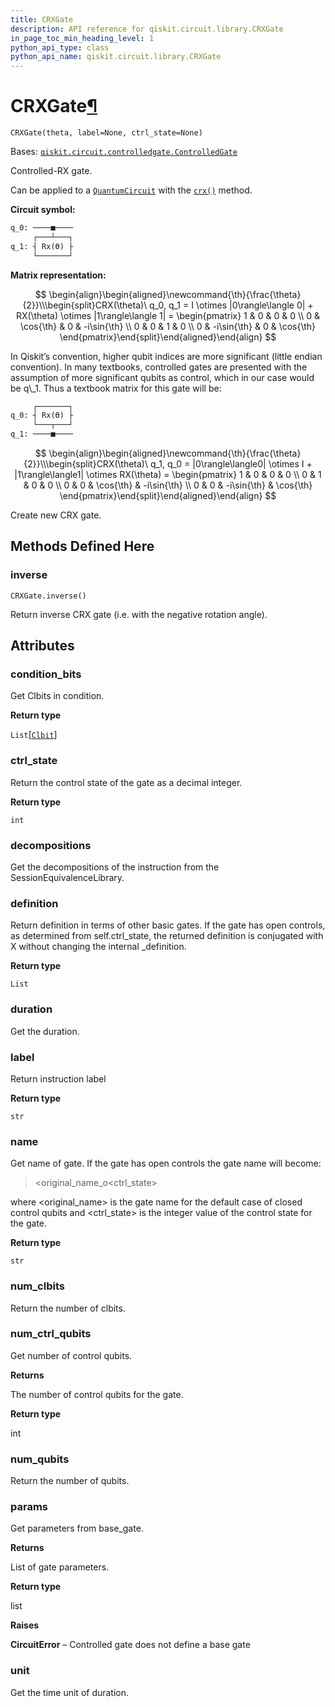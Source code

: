 ```yaml
---
title: CRXGate
description: API reference for qiskit.circuit.library.CRXGate
in_page_toc_min_heading_level: 1
python_api_type: class
python_api_name: qiskit.circuit.library.CRXGate
---
```


# CRXGate[¶](#crxgate "Permalink to this headline")

<span id="qiskit.circuit.library.CRXGate" />

`CRXGate(theta, label=None, ctrl_state=None)`

Bases: [`qiskit.circuit.controlledgate.ControlledGate`](qiskit.circuit.ControlledGate "qiskit.circuit.controlledgate.ControlledGate")

Controlled-RX gate.

Can be applied to a [`QuantumCircuit`](qiskit.circuit.QuantumCircuit "qiskit.circuit.QuantumCircuit") with the [`crx()`](qiskit.circuit.QuantumCircuit#crx "qiskit.circuit.QuantumCircuit.crx") method.

**Circuit symbol:**

```python
q_0: ────■────
     ┌───┴───┐
q_1: ┤ Rx(ϴ) ├
     └───────┘
```

**Matrix representation:**

$$
 \begin{align}\begin{aligned}\newcommand{\th}{\frac{\theta}{2}}\\\begin{split}CRX(\theta)\ q_0, q_1 =
    I \otimes |0\rangle\langle 0| + RX(\theta) \otimes |1\rangle\langle 1| =
    \begin{pmatrix}
        1 & 0 & 0 & 0 \\
        0 & \cos{\th} & 0 & -i\sin{\th} \\
        0 & 0 & 1 & 0 \\
        0 & -i\sin{\th} & 0 & \cos{\th}
    \end{pmatrix}\end{split}\end{aligned}\end{align} 
$$

<Admonition title="Note" type="note">
  In Qiskit’s convention, higher qubit indices are more significant (little endian convention). In many textbooks, controlled gates are presented with the assumption of more significant qubits as control, which in our case would be q\_1. Thus a textbook matrix for this gate will be:

  ```python
       ┌───────┐
  q_0: ┤ Rx(ϴ) ├
       └───┬───┘
  q_1: ────■────
  ```

  $$
   \begin{align}\begin{aligned}\newcommand{\th}{\frac{\theta}{2}}\\\begin{split}CRX(\theta)\ q_1, q_0 =
  |0\rangle\langle0| \otimes I + |1\rangle\langle1| \otimes RX(\theta) =
      \begin{pmatrix}
          1 & 0 & 0 & 0 \\
          0 & 1 & 0 & 0 \\
          0 & 0 & \cos{\th}   & -i\sin{\th} \\
          0 & 0 & -i\sin{\th} & \cos{\th}
      \end{pmatrix}\end{split}\end{aligned}\end{align} 
  $$
</Admonition>

Create new CRX gate.

## Methods Defined Here

### inverse

<span id="qiskit.circuit.library.CRXGate.inverse" />

`CRXGate.inverse()`

Return inverse CRX gate (i.e. with the negative rotation angle).

## Attributes

<span id="qiskit.circuit.library.CRXGate.condition_bits" />

### condition\_bits

Get Clbits in condition.

**Return type**

`List`\[[`Clbit`](qiskit.circuit.Clbit "qiskit.circuit.classicalregister.Clbit")]

<span id="qiskit.circuit.library.CRXGate.ctrl_state" />

### ctrl\_state

Return the control state of the gate as a decimal integer.

**Return type**

`int`

<span id="qiskit.circuit.library.CRXGate.decompositions" />

### decompositions

Get the decompositions of the instruction from the SessionEquivalenceLibrary.

<span id="qiskit.circuit.library.CRXGate.definition" />

### definition

Return definition in terms of other basic gates. If the gate has open controls, as determined from self.ctrl\_state, the returned definition is conjugated with X without changing the internal \_definition.

**Return type**

`List`

<span id="qiskit.circuit.library.CRXGate.duration" />

### duration

Get the duration.

<span id="qiskit.circuit.library.CRXGate.label" />

### label

Return instruction label

**Return type**

`str`

<span id="qiskit.circuit.library.CRXGate.name" />

### name

Get name of gate. If the gate has open controls the gate name will become:

> \<original\_name\_o\<ctrl\_state>

where \<original\_name> is the gate name for the default case of closed control qubits and \<ctrl\_state> is the integer value of the control state for the gate.

**Return type**

`str`

<span id="qiskit.circuit.library.CRXGate.num_clbits" />

### num\_clbits

Return the number of clbits.

<span id="qiskit.circuit.library.CRXGate.num_ctrl_qubits" />

### num\_ctrl\_qubits

Get number of control qubits.

**Returns**

The number of control qubits for the gate.

**Return type**

int

<span id="qiskit.circuit.library.CRXGate.num_qubits" />

### num\_qubits

Return the number of qubits.

<span id="qiskit.circuit.library.CRXGate.params" />

### params

Get parameters from base\_gate.

**Returns**

List of gate parameters.

**Return type**

list

**Raises**

**CircuitError** – Controlled gate does not define a base gate

<span id="qiskit.circuit.library.CRXGate.unit" />

### unit

Get the time unit of duration.

